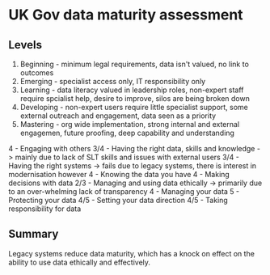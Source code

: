 # UK Gov data maturity assessment

## Levels
1. Beginning - minimum legal requirements, data isn't valued, no link to outcomes
2. Emerging - specialist access only, IT responsibility only
3. Learning - data literacy valued in leadership roles, non-expert staff require spcialist help, desire to improve, silos are being broken down
4. Developing - non-expert users require little specialist support, some external outreach and engagement, data seen as a priority
5. Mastering - org wide implementation, strong internal and external engagemen, future proofing, deep capability and understanding

4   - Engaging with others
3/4 - Having the right data, skills and knowledge -> mainly due to lack of SLT skills and issues with external users
3/4 - Having the right systems -> fails due to legacy systems, there is interest in modernisation however
4   - Knowing the data you have
4   - Making decisions with data
2/3 - Managing and using data ethically -> primarily due to an over-whelming lack of transparency
4   - Managing your data
5   - Protecting your data
4/5 - Setting your data direction
4/5 - Taking responsibility for data 

## Summary
Legacy systems reduce data maturity, which has a knock on effect on the ability to use data ethically and effectively. 

